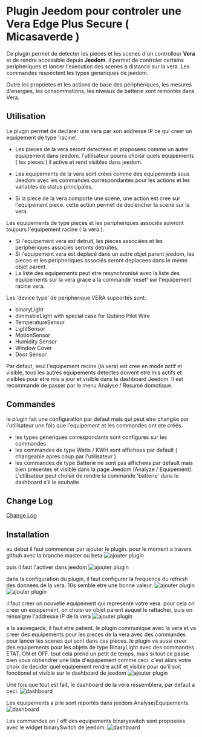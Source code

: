 # Plugin Jeedom pour controler une Vera Edge Plus Secure ( Micasaverde )

Ce plugin permet de detecter les pieces et les scenes d'un controlleur **Vera** et de rendre accessible depuis **Jeedom**. il permet de controler certains peripheriques et lancer l'execution des scenes a distance sur la vera. Les commandes respectent les types generiques de jeedom.

Outre les proprietes et les actions de base des périphériques, les mesures d'energies, les consommations, les niveaux de batterie sont remontés dans Vera.

## Utilisation

Le plugin permet de declarer une vera par son addresse IP ce qui creer un equipement de type 'racine'.
- Les pieces de la vera seront detectees et proposees comme un autre equipement dans jeedom. l'utilisateur pourra choisir quels equipements ( les pieces ) il active et rend visibles dans jeedom.

- Les equipements de la vera sont crées comme des equipements sous Jeedom avec les commandes correspondantes pour les actions et les variables de status principales. 

- Si la piece de la vera comporte une scene,  une action est cree sur l'equipement piece. cette action permet de declencher la scene sur la vera.

Les equipements de type pieces et les peripheriques associés suivront toujours l'equipement racine ( la vera ). 
* Si l'equipement vera est detruit, les pieces associées et les peripheriques associés seronts detruites.
* Si l'equipement vera est deplacé dans un autre objet parent jeedom, les pieces et les peripheriques associés seront deplacees dans le meme objet parent.
* La liste des equipements peut etre resynchronisé avec la liste des equipements sur la vera grace a la commande 'reset' sur l'equipement racine vera.

Les 'device type' de peripherique VERA supportés sont:
  - binaryLight 
  - dimmableLight with special case for Qubino Pilot Wire
  - TemperatureSensor
  - LightSensor
  - MotionSensor
  - Humidity Sensor
  - Window Cover
  - Door Sensor

Par defaut, seul l'equipement racine (la vera) est cree en mode actif et visible, tous les autres equipements detectes doivent etre mis actifs et visibles pour etre mis a jour et visible dans le dashboard Jeedom.  Il est recommandé de passer par le menu Analyse / Resumé domotique.

## Commandes

le plugin fait une configuration par defaut mais qui peut etre changée par l'utilisateur une fois que l'equipement et les commandes ont ete créés. 

- les types generiques correspondants sont configures sur les commandes
- les commandes de type Watts / KWH sont affichees par default ( changeable apres coup par l'utilisateur )
- les commandes de type Batterie ne sont pas affichees par default mais bien présentes et visible dans la page Jeedom (Analyze / Equipement). L'utilisateur peut choisir de rendre la commande 'batterie' dans le dashboard s'il le souhaite

## Change Log

[Change Log](changelog.md)

## Installation

au debut il faut commencer par ajouter le plugin. pour le moment a travers github avec la branche master ou beta
![ajouter plugin](../images/ajouterplugin.png)

puis il faut l'activer dans jeedom
![ajouter plugin](../images/activerplugin.png)

dans la configuration du plugin, il faut configurer la frequence du refresh des donnees de la vera. 10s semble etre une bonne valeur.
![ajouter plugin](../images/configuration.png)
![ajouter plugin](../images/configurerrefresh.png)

il faut creer un nouvelle equipement qui represente votre vera. pour cela on creer un equipement, on choisi un objet parent auquel le rattacher, puis on renseigne l'addresse IP de la vera
![ajouter plugin](../images/ipaddress.png)

a la sauvegarde, il faut etre patient. le plugin communique avec la vera et va creer des equipements pour les pieces de la vera avec des commandes pour lancer les scenes qui sont dans ces pieces. le plugin va aussi creer des equipements pour les objets de type BinaryLight avec des commandes ETAT, ON et OFF. tout cela prend un petit de temps, mais si tout ce passe bien vous obtiendrer une liste d'equipement comme ceci. c'est alors votre choix de decider quel equipement rendre actif et visible pour qu'il soit fonctionel et visible sur le dashboard de jeedom
![ajouter plugin](../images/equipements.png)

Une fois que tout est fait, le dashboard de la vera ressemblera, par defaut a ceci.
![dashboard](../images/veradashboard.png)

Les equipements a pile sont reportés dans jeedom Analyse/Equipements.
![dashboard](../images/batterylevels.png)

Les commandes on / off des equipements binaryswitch sont proposées avec le widget binarySwitch de jeedom.
![dashboard](../images/binaryswitch.png)

